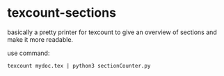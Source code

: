 # texcount-sections

basically a pretty printer for texcount to give an overview of sections and make it more readable.

use command:

```
texcount mydoc.tex | python3 sectionCounter.py
```
